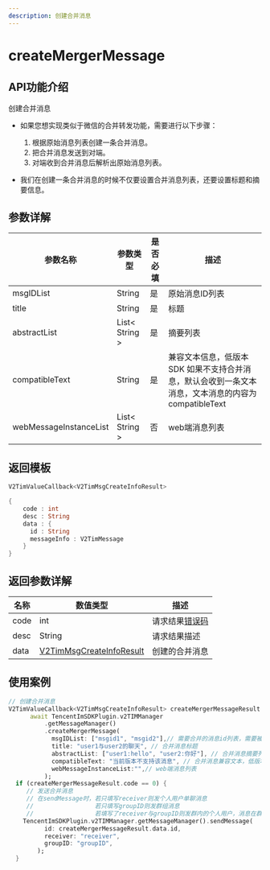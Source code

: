 ```yaml
---
description: 创建合并消息
---
```


# createMergerMessage

## API功能介绍

创建合并消息

*   如果您想实现类似于微信的合并转发功能，需要进行以下步骤：

    1. 根据原始消息列表创建一条合并消息。
    2. 把合并消息发送到对端。
    3. 对端收到合并消息后解析出原始消息列表。


* 我们在创建一条合并消息的时候不仅要设置合并消息列表，还要设置标题和摘要信息。

## 参数详解

| 参数名称                   | 参数类型           | 是否必填 | 描述                                                           |
| ---------------------- | -------------- | ---- | ------------------------------------------------------------ |
| msgIDList              | String         | 是    | 原始消息ID列表                                                     |
| title                  | String         | 是    | 标题                                                           |
| abstractList           | List< String > | 是    | 摘要列表                                                         |
| compatibleText         | String         | 是    | 兼容文本信息，低版本 SDK 如果不支持合并消息，默认会收到一条文本消息，文本消息的内容为 compatibleText |
| webMessageInstanceList | List< String > | 否    | web端消息列表                                                     |

## 返回模板

```dart
V2TimValueCallback<V2TimMsgCreateInfoResult>

{
    code : int
    desc : String
    data : {
      id : String
      messageInfo : V2TimMessage
    }
}
```

## 返回参数详解

| 名称   | 数值类型                                                                       | 描述                                                             |
| ---- | -------------------------------------------------------------------------- | -------------------------------------------------------------- |
| code | int                                                                        | 请求结果[错误码](https://cloud.tencent.com/document/product/269/1671) |
| desc | String                                                                     | 请求结果描述                                                         |
| data | [V2TimMsgCreateInfoResult](../guan-jian-lei/message/v2timsdklistener-1.md) | 创建的合并消息                                                        |

## 使用案例  &#x20;

```dart
// 创建合并消息
V2TimValueCallback<V2TimMsgCreateInfoResult> createMergerMessageResult =
      await TencentImSDKPlugin.v2TIMManager
          .getMessageManager()
          .createMergerMessage(
            msgIDList: ["msgid1", "msgid2"],// 需要合并的消息id列表，需要被转发的消息列表，消息列表里可以包含合并消息，不能包含群 Tips 消息
            title: "user1与user2的聊天", // 合并消息标题
            abstractList: ["user1:hello", "user2:你好"], // 合并消息摘要列表
            compatibleText: "当前版本不支持该消息", // 合并消息兼容文本，低版本 SDK 如果不支持合并消息，默认会收到一条文本消息，文本消息的内容为 compatibleText
            webMessageInstanceList:"",// web端消息列表
          );
  if (createMergerMessageResult.code == 0) {
     // 发送合并消息
     // 在sendMessage时，若只填写receiver则发个人用户单聊消息
     //                 若只填写groupID则发群组消息
     //                 若填写了receiver与groupID则发群内的个人用户，消息在群聊中显示，只有指定receiver能看见
    TencentImSDKPlugin.v2TIMManager.getMessageManager().sendMessage(
          id: createMergerMessageResult.data.id,
          receiver: "receiver",
          groupID: "groupID",
        );
  }
```
